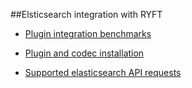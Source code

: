 ##Elsticsearch integration with RYFT

* [Plugin integration benchmarks](ryft-elastic-plugin/README.md)

* [Plugin and codec installation](ryft-elastic-plugin/INSTALL.md)

* [Supported elasticsearch API requests](ryft-elastic-plugin/README.md)
